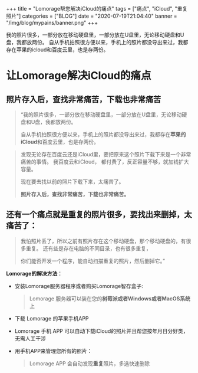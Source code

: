 
+++
title = "Lomorage帮您解决iCloud的痛点"
tags = ["痛点", "iCloud", "重复照片"]
categories = ["BLOG"]
date = "2020-07-19T21:04:40"
banner = "/img/blog/mypains/banner.png"
+++

  我的照片很多，一部分放在移动硬盘里，一部分放在U盘里，无论移动硬盘和U盘，我都放两份。
  自从手机拍照很方便以来，手机上的照片都没导出来过，我都存在苹果的icloud和百度云里，也是存两份。
  
<!--more--> 

# 让Lomorage解决iCloud的痛点

## 照片存入后，查找非常痛苦，下载也非常痛苦
> “我的照片很多，一部分放在移动硬盘里，一部分放在U盘里，无论移动硬盘和U盘，我都放两份。
> 
> 自从手机拍照很方便以来，手机上的照片都没导出来过，我都存在**苹果的iCloud**和百度云里，也是存两份。

> 发现无论存在百度云还是iCloud里，要把原来这个照片下载下来是一个非常痛苦的事情。
我百度云和iCloud， 都付费了，反正容量不够，就加钱扩大容量。
> 
> 现在要去找以前的照片下载下来，太痛苦了。 
> 
> **照片存入后，查找非常痛苦，下载也非常痛苦。**


## 还有一个痛点就是重复的照片很多，要找出来删掉，太痛苦了：

> 我怕照片丢了，所以之前有照片存在这个移动硬盘，那个移动硬盘的，有很多重复。
> 还有些是存在电脑的不同目录，也有很多重复，
> 
> 你们能否开发一个程序，能自动扫描重复的照片，然后删掉它。”

**Lomorage的解决方法**：

- 安装Lomorage服务器程序或者购买Lomorage智存盒子: 
  
    >  Lomorage 服务器可以装在您的**树莓派或者Windows或者MacOS系统**上

- 下载 Lomorage 的苹果手机APP
 
- Lomorage 手机 APP 可以自动下载iCloud的照片并且帮您按年月日分好类，无需人工干涉
 
- 用手机APP来管理您所有的照片：
  
    > Lomorage APP 会自动发现**重复**照片，多选快速删除






